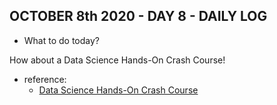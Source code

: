 ## OCTOBER 8th 2020 - DAY 8 - DAILY LOG ##

* What to do today?

How about a Data Science Hands-On Crash Course!

* reference: 
    * [Data Science Hands-On Crash Course](https://www.youtube.com/watch?v=XU5pw3QRYjQ)


